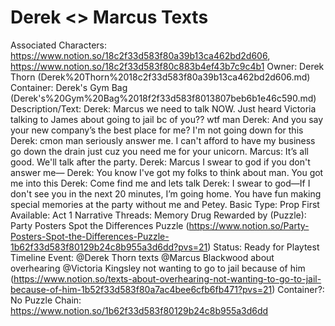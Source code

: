 # Derek <> Marcus Texts

Associated Characters: https://www.notion.so/18c2f33d583f80a39b13ca462bd2d606, https://www.notion.so/18c2f33d583f80c883b4ef43b7c9c4b1
Owner: Derek Thorn (Derek%20Thorn%2018c2f33d583f80a39b13ca462bd2d606.md)
Container: Derek's Gym Bag (Derek's%20Gym%20Bag%2018f2f33d583f8013807beb6b1e46c590.md)
Description/Text: Derek: Marcus we need to talk NOW. Just heard Victoria talking to James about going to jail bc of you?? wtf man
Derek: And you say your new company’s the best place for me? I'm not going down for this
Derek: cmon man seriously answer me. I can't afford to have my business go down the drain just cuz you need me for your unicorn.
Marcus: It’s all good. We'll talk after the party.
Derek: Marcus I swear to god if you don't answer me—
Derek: You know I've got my folks to think about man. You got me into this
Derek: Come find me and lets talk
Derek: I swear to god—If I don't see you in the next 20 minutes, I’m going home. You have fun making special memories at the party without me and Petey.
Basic Type: Prop
First Available: Act 1
Narrative Threads: Memory Drug
Rewarded by (Puzzle): Party Posters Spot the Differences Puzzle (https://www.notion.so/Party-Posters-Spot-the-Differences-Puzzle-1b62f33d583f80129b24c8b955a3d6dd?pvs=21)
Status: Ready for Playtest
Timeline Event: @Derek Thorn texts @Marcus Blackwood about overhearing @Victoria Kingsley not wanting to go to jail because of him (https://www.notion.so/texts-about-overhearing-not-wanting-to-go-to-jail-because-of-him-1b52f33d583f80a7ac4bee6cfb6fb471?pvs=21)
Container?: No
Puzzle Chain: https://www.notion.so/1b62f33d583f80129b24c8b955a3d6dd